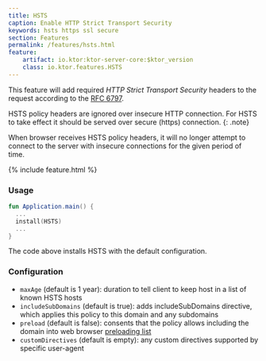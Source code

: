 ```yaml
---
title: HSTS
caption: Enable HTTP Strict Transport Security
keywords: hsts https ssl secure
section: Features
permalink: /features/hsts.html
feature:
    artifact: io.ktor:ktor-server-core:$ktor_version
    class: io.ktor.features.HSTS
---
```


This feature will add required _HTTP Strict Transport Security_ headers to the request according to the [RFC 6797](https://tools.ietf.org/html/rfc6797).

HSTS policy headers are ignored over insecure HTTP connection. For HSTS to take effect it should be
served over secure (https) connection.
{: .note} 

When browser receives HSTS policy headers, it will no longer attempt to connect to the server with insecure connections 
for the given period of time. 

{% include feature.html %}

### Usage

```kotlin
fun Application.main() {
  ...
  install(HSTS) 
  ...
}
```

The code above installs HSTS with the default configuration.  

### Configuration

* `maxAge` (default is 1 year): duration to tell client to keep host in a list of known HSTS hosts
* `includeSubDomains` (default is true): adds includeSubDomains directive, which applies this policy to this domain and any subdomains
* `preload` (default is false): consents that the policy allows including the domain into web browser [preloading list](https://https.cio.gov/hsts/#hsts-preloading) 
* `customDirectives` (default is empty): any custom directives supported by specific user-agent
